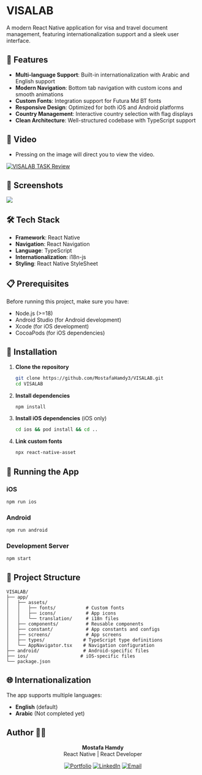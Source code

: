# VISALAB

A modern React Native application for visa and travel document management, featuring internationalization support and a sleek user interface.

## 🚀 Features

- **Multi-language Support**: Built-in internationalization with Arabic and English support
- **Modern Navigation**: Bottom tab navigation with custom icons and smooth animations
- **Custom Fonts**: Integration support for Futura Md BT fonts
- **Responsive Design**: Optimized for both iOS and Android platforms
- **Country Management**: Interactive country selection with flag displays
- **Clean Architecture**: Well-structured codebase with TypeScript support

## 🎥 Video

- Pressing on the image will direct you to view the video. 

[![VISALAB TASK Review](app/assets/screenshots/Screenshot_1750288165.png)](app/assets/screenshots/preview.mp4)

## 📱 Screenshots

![](./app/assets/screenshots/Screenshot_1750288279.png)


## 🛠️ Tech Stack

- **Framework**: React Native
- **Navigation**: React Navigation
- **Language**: TypeScript
- **Internationalization**: i18n-js
- **Styling**: React Native StyleSheet

## 📋 Prerequisites

Before running this project, make sure you have:

- Node.js (>=18)
- Android Studio (for Android development)
- Xcode (for iOS development)
- CocoaPods (for iOS dependencies)

## 🔧 Installation

1. **Clone the repository**
   ```bash
   git clone https://github.com/MostafaHamdy3/VISALAB.git
   cd VISALAB
   ```

2. **Install dependencies**
   ```bash
   npm install
   ```

3. **Install iOS dependencies** (iOS only)
   ```bash
   cd ios && pod install && cd ..
   ```

4. **Link custom fonts**
   ```bash
   npx react-native-asset
   ```

## 🚀 Running the App

### iOS
```bash
npm run ios
```

### Android
```bash
npm run android
```

### Development Server
```bash
npm start
```

## 📁 Project Structure

```
VISALAB/
├── app/
│   ├── assets/
│   │   ├── fonts/           # Custom fonts
│   │   ├── icons/           # App icons
│   │   └── translation/     # i18n files
│   ├── components/          # Reusable components
│   ├── constant/            # App constants and configs
│   ├── screens/             # App screens
│   ├── types/              # TypeScript type definitions
│   └── AppNavigator.tsx    # Navigation configuration
├── android/                # Android-specific files
├── ios/                   # iOS-specific files
└── package.json
```

## 🌐 Internationalization

The app supports multiple languages:

- **English** (default)
- **Arabic** (Not completed yet)

## Author 👨‍💻

<div align="center">

**Mostafa Hamdy**  
React Native | React Developer

[![Portfolio](https://img.shields.io/badge/🌐_Portfolio-000000?style=for-the-badge&logo=vercel&logoColor=white)](https://mostafa7amdy.netlify.app/)
[![LinkedIn](https://img.shields.io/badge/🔗_LinkedIn-0077B5?style=for-the-badge&logo=linkedin&logoColor=white)](https://www.linkedin.com/in/mostafa-7amdy/)
[![Email](https://img.shields.io/badge/📧_Email-D14836?style=for-the-badge&logo=gmail&logoColor=white)](mailto:mostafa44hamdy@gmail.com)

</div>

